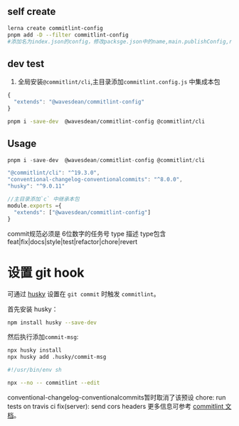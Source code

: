 <!--
 * @Description: 
 * @Autor: zengbotao@myhexin.com
 * @Date: 2024-09-07 15:46:30
 * @LastEditTime: 2024-09-08 23:44:28
-->
## self create

```bash
lerna create commitlint-config
pnpm add -D --filter commitlint-config
#添加名为index.json的config，修改packsge.json中的name,main.publishConfig,repository
```

## dev test

1. 全局安装`@commitlint/cli`,主目录添加`commitlint.config.js` 中集成本包

```js
{
  "extends": "@wavesdean/commitlint-config"
}
```

```bash
pnpm i -save-dev  @wavesdean/commitlint-config @commitlint/cli

```

## Usage

```js
pnpm i -save-dev  @wavesdean/commitlint-config @commitlint/cli

"@commitlint/cli": "^19.3.0",
"conventional-changelog-conventionalcommits": "^8.0.0",
"husky": "^9.0.11"

//主目录添加`c` 中继承本包
module.exports ={
  "extends": ["@wavesdean/commitlint-config"]
}

```
commit规范必须是 6位数字的任务号 type 描述
type包含feat|fix|docs|style|test|refactor|chore|revert


# 设置 git hook

可通过 [husky](https://www.npmjs.com/package/husky) 设置在 `git commit` 时触发 `commitlint`。

首先安装 husky：

```bash
npm install husky --save-dev
```

然后执行添加`commit-msg`:

```bash
npx husky install
npx husky add .husky/commit-msg

#!/usr/bin/env sh

npx --no -- commitlint --edit
```

conventional-changelog-conventionalcommits暂时取消了该预设
chore: run tests on travis ci
fix(server): send cors headers
更多信息可参考 [commitlint 文档](https://commitlint.js.org/#/guides-local-setup?id=install-husky)。
